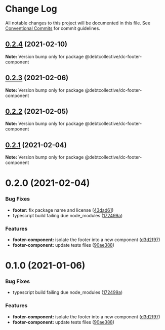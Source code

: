 # Change Log

All notable changes to this project will be documented in this file.
See [Conventional Commits](https://conventionalcommits.org) for commit guidelines.

## [0.2.4](https://github.com/debtcollective/packages/compare/@debtcollective/dc-footer-component@0.2.2...@debtcollective/dc-footer-component@0.2.4) (2021-02-10)

**Note:** Version bump only for package @debtcollective/dc-footer-component





## [0.2.3](https://github.com/debtcollective/packages/compare/@debtcollective/dc-footer-component@0.2.2...@debtcollective/dc-footer-component@0.2.3) (2021-02-06)

**Note:** Version bump only for package @debtcollective/dc-footer-component





## [0.2.2](https://github.com/debtcollective/packages/compare/@debtcollective/dc-footer-component@0.2.1...@debtcollective/dc-footer-component@0.2.2) (2021-02-05)

**Note:** Version bump only for package @debtcollective/dc-footer-component





## [0.2.1](https://github.com/debtcollective/packages/compare/@debtcollective/dc-footer-component@0.2.0...@debtcollective/dc-footer-component@0.2.1) (2021-02-04)

**Note:** Version bump only for package @debtcollective/dc-footer-component





# 0.2.0 (2021-02-04)


### Bug Fixes

* **footer:** fix package name and license ([43dad61](https://github.com/debtcollective/packages/commit/43dad61))
* typescript build failing due node_modules ([172499a](https://github.com/debtcollective/packages/commit/172499a))


### Features

* **footer-component:** isolate the footer into a new component ([d3d2f97](https://github.com/debtcollective/packages/commit/d3d2f97))
* **footer-component:** update tests files ([90ae388](https://github.com/debtcollective/packages/commit/90ae388))





# 0.1.0 (2021-01-06)


### Bug Fixes

* typescript build failing due node_modules ([172499a](https://github.com/debtcollective/packages/commit/172499a))


### Features

* **footer-component:** isolate the footer into a new component ([d3d2f97](https://github.com/debtcollective/packages/commit/d3d2f97))
* **footer-component:** update tests files ([90ae388](https://github.com/debtcollective/packages/commit/90ae388))
